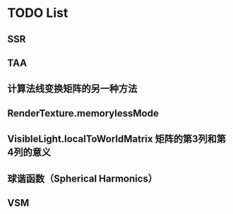 # TODO List

## SSR

## TAA

## 计算法线变换矩阵的另一种方法

## RenderTexture.memorylessMode

<!-- https://discussions.unity.com/t/rendertexture-memorylessmode/661299 -->

## VisibleLight.localToWorldMatrix 矩阵的第3列和第4列的意义

<!-- // For directional light, lightPos is a direction, and in light's local space, it's forward direction in local space is (0,0,1),
// after is multiplied by light's localToWorld matrix:
// localToWorldMatrix * (0,0,1,0), a direction has 0 in homogeneous coordinate;
// it returns the column 2 of the light's localToWorld matrix, and in lighting calculation in Shader,
// the light directional vector needs to point to light, so negative the direction here

// For point light and spot light, lightPos is a position in world space, it's original position in local space is (0,0,0),
// after is multiplied by light's localToWorld matrix:
// localToWorldMatrix * (0,0,0,1), a position has 1 in homogeneous coordinate;
// it returns the column 3 of the light's localToWorld matrix

// For spot light's direction, and in light's local space, it's forward direction in local space is (0,0,1),
// after is multiplied by light's localToWorld matrix:
// localToWorldMatrix * (0,0,1,0), a direction has 0 in homogeneous coordinate;
// it returns the column 2 of the light's localToWorld matrix, and in lighting calculation in Shader,
// the spot directional vector needs to point to light, so negative the direction here -->

## 球谐函数（Spherical Harmonics）

## VSM
